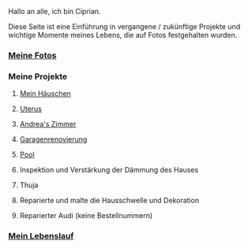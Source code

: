 
Hallo an alle, ich bin Ciprian.

Diese Seite ist eine Einführung in vergangene / zukünftige Projekte und wichtige Momente meines Lebens, die auf Fotos festgehalten wurden.

### [Meine Fotos](./photos/)


### Meine Projekte

1.  [Mein Häuschen](./projects/cabana/)
1.  [Uterus](./projects/uterus/)
1.  [Andrea's Zimmer](./projects/camera_andrea/)
1.  [Garagenrenovierung](./projects/renovare_garaj/)
1.  [Pool](./projects/piscina/)

1.  Inspektion und Verstärkung der Dämmung des Hauses
1.  Thuja
1.  Reparierte und malte die Hausschwelle und Dekoration
1.  Reparierter Audi (keine Bestellnummern)

### [Mein Lebenslauf](./my-cv/)